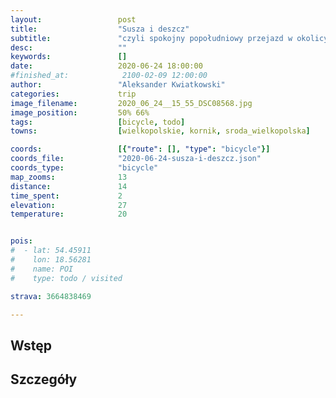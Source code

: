 ```yaml
---
layout:                 post
title:                  "Susza i deszcz"
subtitle:               "czyli spokojny popołudniowy przejazd w okolicy Środy Wielkopolskiej"
desc:                   ""
keywords:               []
date:                   2020-06-24 18:00:00
#finished_at:            2100-02-09 12:00:00
author:                 "Aleksander Kwiatkowski"
categories:             trip
image_filename:         2020_06_24__15_55_DSC08568.jpg
image_position:         50% 66%
tags:                   [bicycle, todo]
towns:                  [wielkopolskie, kornik, sroda_wielkopolska]

coords:                 [{"route": [], "type": "bicycle"}]
coords_file:            "2020-06-24-susza-i-deszcz.json"
coords_type:            "bicycle"
map_zooms:              13
distance:               14
time_spent:             2
elevation:              27
temperature:            20


pois:
#  - lat: 54.45911
#    lon: 18.56281
#    name: POI
#    type: todo / visited

strava: 3664838469

---
```



## Wstęp

## Szczegóły
